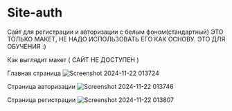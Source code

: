 # Site-auth
Сайт для регистрации и авторизации с белым фоном(стандартный)
ЭТО ТОЛЬКО МАКЕТ, НЕ НАДО ИСПОЛЬЗОВАТЬ ЕГО КАК ОСНОВУ. ЭТО ДЛЯ ОБУЧЕНИЯ :)

Как выглядит макет ( САЙТ НЕ ДОСТУПЕН )

Главная страница
![Screenshot 2024-11-22 013724](https://github.com/user-attachments/assets/8bdf0901-1b6b-48e9-bfc5-b57995d0834d)



Страница авторизации
![Screenshot 2024-11-22 013746](https://github.com/user-attachments/assets/539cc02d-46df-42cd-91b8-9f6c53818308)



Страница регистрации
![Screenshot 2024-11-22 013807](https://github.com/user-attachments/assets/fa8bada6-874c-42bc-af05-9143c14297e9)
